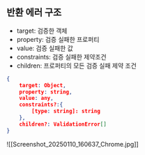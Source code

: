 
## 반환 에러 구조
- target: 검증한 객체
- property: 검증 실패한 프로퍼티
- value: 검증 실패한 값
- constraints: 검증 실패한 제약조건
- children: 프로퍼티의 모든 검증 실패 제약 조건
```json
{
	target: Object,
	property: string,
	value: any,
	constraints?:{
		[type: string]: string
	},
	children?: ValidationError[]
}
```
![[Screenshot_20250110_160637_Chrome.jpg]]
